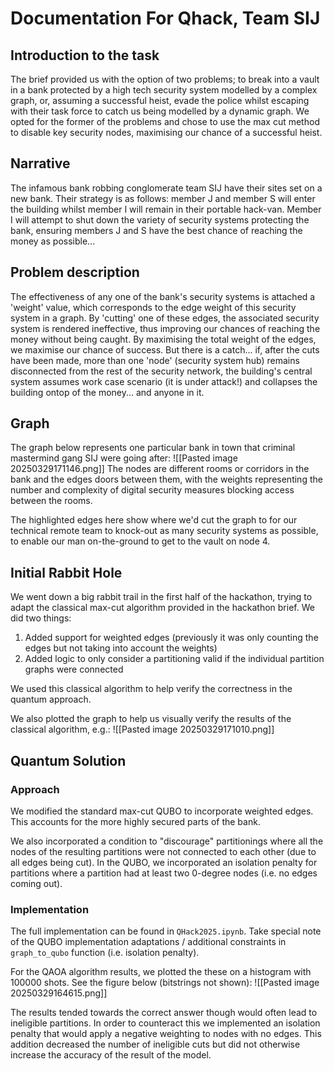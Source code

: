 # Documentation For Qhack, Team SIJ

## Introduction to the task
The brief provided us with the option of two problems; to break into a vault in a bank protected by a high tech security system modelled by a complex graph, or, assuming a successful heist, evade the police whilst escaping with their task force to catch us being modelled by a dynamic graph. We opted for the former of the problems and chose to use the max cut method to disable key security nodes, maximising our chance of a successful heist.
## Narrative
The infamous bank robbing conglomerate team SIJ have their sites set on a new bank. Their strategy is as follows: member J and member S will enter the building whilst member I will remain in their portable hack-van. Member I will attempt to shut down the variety of security systems protecting the bank, ensuring members J and S have the best chance of reaching the money as possible...
## Problem description
The effectiveness of any one of the bank's security systems is attached a 'weight' value, which corresponds to the edge weight of this security system in a graph. By 'cutting' one of these edges, the associated security system is rendered ineffective, thus improving our chances of reaching the money without being caught. By maximising the total weight of the edges, we maximise our chance of success. But there is a catch... if, after the cuts have been made, more than one 'node' (security system hub) remains disconnected from the rest of the security network, the building's central system assumes work case scenario (it is under attack!) and collapses the building ontop of the money... and anyone in it.

## Graph
The graph below represents one particular bank in town that criminal mastermind gang SIJ were going after:
![[Pasted image 20250329171146.png]]
The nodes are different rooms or corridors in the bank and the edges doors between them, with the weights representing the number and complexity of digital security measures blocking access between the rooms.

The highlighted edges here show where we'd cut the graph to for our technical remote team to knock-out as many security systems as possible, to enable our man on-the-ground to get to the vault on node 4.
## Initial Rabbit Hole
We went down a big rabbit trail in the first half of the hackathon, trying to adapt the classical max-cut algorithm provided in the hackathon brief. We did two things:
1. Added support for weighted edges (previously it was only counting the edges but not taking into account the weights)
2. Added logic to only consider a partitioning valid if the individual partition graphs were connected

We used this classical algorithm to help verify the correctness in the quantum approach.

We also plotted the graph to help us visually verify the results of the classical algorithm, e.g.:
![[Pasted image 20250329171010.png]]

## Quantum Solution
### Approach
We modified the standard max-cut QUBO to incorporate weighted edges. This accounts for the more highly secured parts of the bank.

We also incorporated a condition to "discourage" partitionings where all the nodes of the resulting partitions were not connected to each other (due to all edges being cut). In the QUBO, we incorporated an isolation penalty for partitions where a partition had at least two 0-degree nodes (i.e. no edges coming out).
### Implementation
The full implementation can be found in `QHack2025.ipynb`. Take special note of the QUBO implementation adaptations / additional constraints in `graph_to_qubo` function (i.e. isolation penalty).

For the QAOA algorithm results, we plotted the these on a histogram with 100000 shots. See the figure below (bitstrings not shown):
![[Pasted image 20250329164615.png]]

The results tended towards the correct answer though would often lead to ineligible partitions. In order to counteract this we implemented an isolation penalty that would apply a negative weighting to nodes with no edges. This addition decreased the number of ineligible cuts but did not otherwise increase the accuracy of the result of the model.
